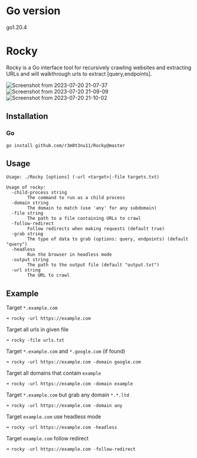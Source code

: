 # Go version

 go1.20.4 

# Rocky
Rocky is a Go interface tool for recursively crawling websites and extracting URLs and will walkthrough urls to extract [query,endpoints].

![Screenshot from 2023-07-20 21-07-37](https://github.com/r3m0t3nu11/Rocky/assets/26588044/0b1db9a8-fb03-4052-ad5d-de65c38a2881)
![Screenshot from 2023-07-20 21-09-09](https://github.com/r3m0t3nu11/Rocky/assets/26588044/2db89224-27f0-48ed-a3d3-63ff6f23852b)
![Screenshot from 2023-07-20 21-10-02](https://github.com/r3m0t3nu11/Rocky/assets/26588044/c0dc9d49-e72c-4e32-8c88-acc115ec36a1)

## Installation

### Go
```
go install github.com/r3m0t3nu11/Rocky@master
```

## Usage
```
Usage: ./Rocky [options] (-url <target>|-file targets.txt)

Usage of rocky:
  -child-process string
    	The command to run as a child process
  -domain string
    	The domain to match (use 'any' for any subdomain)
  -file string
    	The path to a file containing URLs to crawl
  -follow-redirect
    	Follow redirects when making requests (default true)
  -grab string
    	The type of data to grab (options: query, endpoints) (default "query")
  -headless
    	Run the browser in headless mode
  -output string
    	The path to the output file (default "output.txt")
  -url string
    	The URL to crawl

```



## Example

Target `*.example.com`
```
➜ rocky -url https://example.com
``` 



Target all urls in given file
```
➜ rocky -file urls.txt
```

Target `*.example.com` and `*.google.com` (if found)
```
➜ rocky -url https://example.com -domain google.com
```

Target all domains that contain `example`
```
➜ rocky -url https://example.com -domain example
```

Target `*.example.com` but grab any domain `*.*.ltd`  
```
➜ rocky -url https://example.com -domain any
```
Target `example.com` use headless mode 
```
➜ rocky -url https://example.com -headless
```

Target `example.com` follow redirect 
```
➜ rocky -url https://example.com -follow-redirect
```
